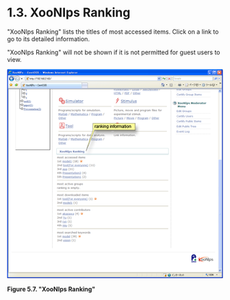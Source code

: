 # 1.3. XooNIps Ranking

"XooNIps Ranking" lists the titles of most accessed items. Click on a link to go to its detailed information.

"XooNIps Ranking" will not be shown if it is not permitted for guest users to view.

![&quot;XooNIps Ranking&quot;](../../.gitbook/assets/xoonips-operate7%20%281%29.png)

**Figure 5.7. "XooNIps Ranking"**

